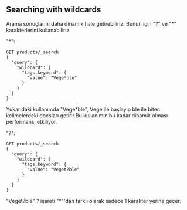 ## Searching with wildcards

Arama sonuçlarını daha dinamik hale getirebiliriz. Bunun için "?" ve "*" karakterlerini
kullanabiliriz.

"*":
```
GET products/_search
{
  "query": {
    "wildcard": {
      "tags.keyword": {
        "value": "Vege*ble"
      }
    }
  }
}
```

Yukarıdaki kullanımda "Vege*ble", Vege ile başlayıp ble ile biten kelimelerdeki docsları
getirir.Bu kullanımın bu kadar dinamik olması performansı etkiliyor.


"?":

```
GET products/_search
{
  "query": {
    "wildcard": {
      "tags.keyword": {
        "value": "Veget?ble"
      }
    }
  }
}

```
"Veget?ble" ? işareti "*"'dan farklı olarak sadece 1 karakter yerine geçer.